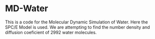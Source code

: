 # MD-Water
This is a code for the Molecular Dynamic Simulation of Water. Here the SPC/E Model is used. We are attempting to find the number density and diffusion coeficient of 2992 water molecules. 
